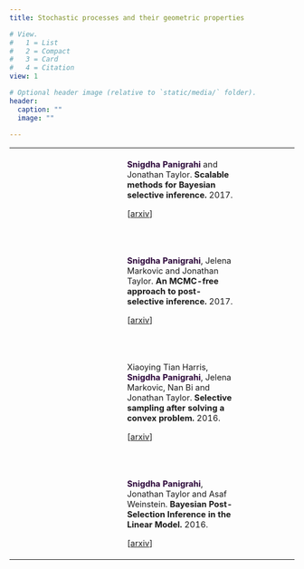 ```yaml
---
title: Stochastic processes and their geometric properties 

# View.
#   1 = List
#   2 = Compact
#   3 = Card
#   4 = Citation
view: 1

# Optional header image (relative to `static/media/` folder).
header:
  caption: ""
  image: ""

---
```




<table border="0", width="800px"> <tbody> <tr> <td style="padding-top: 0px">

<br>

<div style="margin-left: 200px; margin-right: 100px; text-align:left; font-size: 11pt;">
 <b><font color=#2B0539>Snigdha Panigrahi</font></b> and Jonathan Taylor.
    <b>Scalable methods for Bayesian selective inference.</b> 2017. 

[<a href="https://arxiv.org/abs/1703.06176">arxiv</a>]

<br> <br>

 <b><font color=#2B0539>Snigdha Panigrahi</font></b>, Jelena Markovic and Jonathan Taylor.
<b> An MCMC-free approach to post-selective inference.</b> 2017.

[<a href="https://arxiv.org/abs/1703.06154">arxiv</a>]

<br><br>

 Xiaoying Tian Harris, <b><font color=#2B0539>Snigdha Panigrahi</font></b>, Jelena Markovic, Nan Bi and Jonathan Taylor.
    <b>Selective sampling after solving a convex problem.</b> 2016.

 [<a href="https://arxiv.org/abs/1609.05609">arxiv</a>]

<br><br>

<b><font color=#2B0539>Snigdha Panigrahi</font></b>, Jonathan Taylor and Asaf Weinstein.
    <b>Bayesian Post-Selection Inference in the Linear Model.</b> 2016. 

 [<a href="https://arxiv.org/abs/1605.08824">arxiv</a>]    

</td> </tr> </tbody> </table> 

